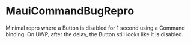 # MauiCommandBugRepro

Minimal repro where a Button is disabled for 1 second using a Command binding.
On UWP, after the delay, the Button still looks like it is disabled.